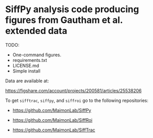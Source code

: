 # SiffPy analysis code producing figures from Gautham et al. extended data

TODO:
- One-command figures.
- requirements.txt
- LICENSE.md
- Simple install

Data are available at:

https://figshare.com/account/projects/200581/articles/25538206

To get `sifftrac`, `siffpy`, and `siffroi` go to the following repositories:

- https://github.com/MaimonLab/SiffPy

- https://github.com/MaimonLab/SiffRoi

- https://github.com/MaimonLab/SiffTrac